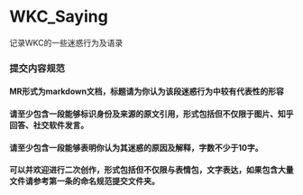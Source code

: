 # WKC_Saying
记录WKC的一些迷惑行为及语录

### 提交内容规范

#### MR形式为markdown文档，标题请为你认为该段迷惑行为中较有代表性的形容
#### 请至少包含一段能够标识身份及来源的原文引用，形式包括但不仅限于图片、知乎回答、社交软件发言。
#### 请至少包含一段能够表明你认为其迷惑的原因及解释，字数不少于10字。
#### 可以并欢迎进行二次创作，形式包括但不仅限与表情包，文字表达，如果包含大量文件请参考第一条的命名规范提交文件夹。
